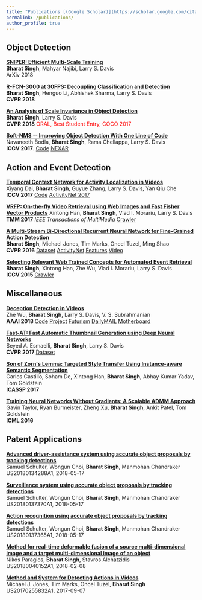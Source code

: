 ```yaml
---
title: "Publications [(Google Scholar)](https://scholar.google.com/citations?user=ig0q5c4AAAAJ&hl=en)"
permalink: /publications/
author_profile: true
---
```


## Object Detection

<b>[SNIPER: Efficient Multi-Scale Training](https://arxiv.org/abs/1805.09300)</b> <br>
<b>Bharat Singh</b>, Mahyar Najibi, Larry S. Davis <br>
ArXiv 2018

<b>[R-FCN-3000 at 30FPS: Decoupling Classification and Detection](https://arxiv.org/abs/1712.01802)</b><br>
<b>Bharat Singh</b>, Henguo Li, Abhishek Sharma, Larry S. Davis <br>
<b>CVPR 2018</b>

<b>[An Analysis of Scale Invariance in Object Detection](https://arxiv.org/abs/1711.08189)</b><br>
<b>Bharat Singh</b>, Larry S. Davis <br>
<b>CVPR 2018</b> <span style="color:red">ORAL, Best Student Entry, COCO 2017</span>

<b>[Soft-NMS -- Improving Object Detection With One Line of Code](https://arxiv.org/abs/1704.04503)</b><br>
Navaneeth Bodla, <b>Bharat Singh</b>, Rama Chellappa, Larry S. Davis <br>
<b>ICCV 2017</b>. [Code](https://github.com/bharatsingh430/soft-nms) [NEXAR](https://blog.getnexar.com/how-a-22-year-old-from-shanghai-won-a-global-deep-learning-challenge-76f2299446a1)

## Action and Event Detection
<b>[Temporal Context Network for Activity Localization in Videos](https://arxiv.org/abs/1708.02349)</b><br>
Xiyang Dai, <b>Bharat Singh</b>, Guyue Zhang, Larry S. Davis, Yan Qiu Che <br>
<b>ICCV 2017</b> [Code](https://github.com/vdavid70619/TCN) [ActivityNet 2017](http://www.cs.umd.edu/~bharat/actnet2017_report.pdf)

<b>[VRFP: On-the-fly Video Retrieval using Web Images and Fast Fisher Vector Products](https://arxiv.org/abs/1512.03384)</b>
Xintong Han, <b>Bharat Singh</b>, Vlad I. Morariu, Larry S. Davis <br>
<b>TMM 2017</b> <i> IEEE Transactions of MultiMedia</i> [Crawler](https://github.com/bharatsingh430/web-image-crawler)

<b>[A Multi-Stream Bi-Directional Recurrent Neural Network for Fine-Grained Action Detection](http://openaccess.thecvf.com/content_cvpr_2016/papers/Singh_A_Multi-Stream_Bi-Directional_CVPR_2016_paper.pdf)</b><br>
<b>Bharat Singh</b>, Michael Jones, Tim Marks, Oncel Tuzel, Ming Shao <br>
<b>CVPR 2016</b> [Dataset](ftp://ftp.merl.com/pub/tmarks/MERL_Shopping_Dataset/) [ActivityNet](http://activity-net.org/challenges/2016/data/anet_challenge_summary.pdf) [Features](https://drive.google.com/open?id=0B6T5quL13CdHQ3VXUFpkOGpOV1U) [Video](https://www.youtube.com/watch?v=IIHKEs9m3WM)

<b>[Selecting Relevant Web Trained Concepts for Automated Event Retrieval](http://openaccess.thecvf.com/content_iccv_2015/papers/Singh_Selecting_Relevant_Web_ICCV_2015_paper.pdf)</b><br>
<b>Bharat Singh</b>, Xintong Han, Zhe Wu, Vlad I. Morariu, Larry S. Davis <br>
<b>ICCV 2015</b> [Crawler](https://github.com/bharatsingh430/web-image-crawler)

## Miscellaneous
<b>[Deception Detection in Videos](https://arxiv.org/abs/1712.04415)</b><br>
Zhe Wu, <b>Bharat Singh</b>, Larry S. Davis, V. S. Subrahmanian <br>
<b> AAAI 2018 </b> [Code](https://github.com/Doubaibai/DARE) [Project](https://doubaibai.github.io/DARE/) [Futurism](https://futurism.com/new-ai-detects-deception-bring-end-lying-know-it/) [DailyMAIL](http://www.dailymail.co.uk/sciencetech/article-5197747/AI-detects-expressions-tell-people-lie-court.html) [Motherboard](https://motherboard.vice.com/en_us/article/zmqv7x/ai-system-detects-deception-in-courtroom-videos)

<b>[Fast-AT: Fast Automatic Thumbnail Generation using Deep Neural Networks](https://arxiv.org/abs/1612.04811)</b><br>
Seyed A. Esmaeili, <b>Bharat Singh</b>, Larry S. Davis <br>
<b>CVPR 2017</b> [Dataset](https://www.dropbox.com/s/760jyienh2gjcby/Thumbnail%20Data%20Set.zip?dl=0)

<b>[Son of Zorn's Lemma: Targeted Style Transfer Using Instance-aware Semantic Segmentation](https://arxiv.org/abs/1701.02357)</b><br>
Carlos Castillo, Soham De, Xintong Han, <b>Bharat Singh</b>, Abhay Kumar Yadav, Tom Goldstein<br>
<b>ICASSP 2017</b> 

<b>[Training Neural Networks Without Gradients: A Scalable ADMM Approach](https://arxiv.org/abs/1605.02026)</b><br>
Gavin Taylor, Ryan Burmeister, Zheng Xu, <b>Bharat Singh</b>, Ankit Patel, Tom Goldstein<br>
<b>ICML 2016</b>

## Patent Applications
<b>[Advanced driver-assistance system using accurate object proposals by tracking detections](https://patents.google.com/patent/US20180134288A1/)</b><br>
Samuel Schulter, Wongun Choi, <b>Bharat Singh</b>, Manmohan Chandraker<br> 
US20180134288A1, 2018-05-17

<b>[Surveillance system using accurate object proposals by tracking detections](https://patents.google.com/patent/US20180137370A1/)</b><br>
Samuel Schulter, Wongun Choi, <b>Bharat Singh</b>, Manmohan Chandraker <br>
US20180137370A1, 2018-05-17

<b>[Action recognition using accurate object proposals by tracking detections](https://patents.google.com/patent/US20180137365A1/)</b><br>
Samuel Schulter, Wongun Choi, <b>Bharat Singh</b>, Manmohan Chandraker<br>
US20180137365A1, 2018-05-17

<b>[Method for real-time deformable fusion of a source multi-dimensional image and a target multi-dimensional image of an object](https://patents.google.com/patent/US20180040152A1/en)</b><br>
Nikos Paragios, <b>Bharat Singh</b>, Stavros Alchatzidis<br>
US20180040152A1, 2018-02-08

<b>[Method and System for Detecting Actions in Videos](https://patents.google.com/patent/US20170255832A1/en)</b><br>
Michael J. Jones, Tim Marks, Oncel Tuzel, <b>Bharat Singh</b><br>
US20170255832A1, 2017-09-07
